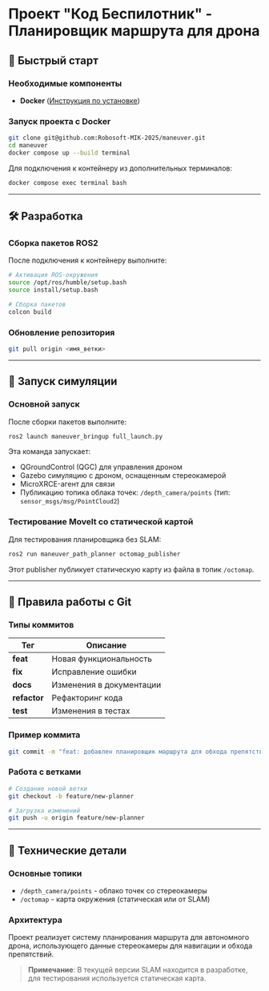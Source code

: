 # **Проект "Код Беспилотник" - Планировщик маршрута для дрона**

## 🚀 **Быстрый старт**

### **Необходимые компоненты**
- **Docker** ([Инструкция по установке](https://docs.docker.com/engine/install/))

### **Запуск проекта с Docker**

```bash
git clone git@github.com:Robosoft-MIK-2025/maneuver.git
cd maneuver
docker compose up --build terminal
```

Для подключения к контейнеру из дополнительных терминалов:
```bash
docker compose exec terminal bash
```

---

## 🛠 **Разработка**

### **Сборка пакетов ROS2**

После подключения к контейнеру выполните:

```bash
# Активация ROS-окружения
source /opt/ros/humble/setup.bash
source install/setup.bash

# Сборка пакетов
colcon build
```

### **Обновление репозитория**
```bash
git pull origin <имя_ветки>
```

---

## 🚁 **Запуск симуляции**

### **Основной запуск**
После сборки пакетов выполните:
```bash
ros2 launch maneuver_bringup full_launch.py
```

Эта команда запускает:
- QGroundControl (QGC) для управления дроном
- Gazebo симуляцию с дроном, оснащенным стереокамерой
- MicroXRCE-агент для связи
- Публикацию топика облака точек: `/depth_camera/points` (тип: `sensor_msgs/msg/PointCloud2`)

### **Тестирование MoveIt со статической картой**
Для тестирования планировщика без SLAM:
```bash
ros2 run maneuver_path_planner octomap_publisher
```

Этот publisher публикует статическую карту из файла в топик `/octomap`.

---

## 📝 **Правила работы с Git**

### **Типы коммитов**
| Тег | Описание |
|-----|----------|
| **feat** | Новая функциональность |
| **fix** | Исправление ошибки |
| **docs** | Изменения в документации |
| **refactor** | Рефакторинг кода |
| **test** | Изменения в тестах |

### **Пример коммита**
```bash
git commit -m "feat: добавлен планировщик маршрута для обхода препятствий"
```

### **Работа с ветками**
```bash
# Создание новой ветки
git checkout -b feature/new-planner

# Загрузка изменений
git push -u origin feature/new-planner
```

---

## 🔧 **Технические детали**

### **Основные топики**
- `/depth_camera/points` - облако точек со стереокамеры
- `/octomap` - карта окружения (статическая или от SLAM)

### **Архитектура**
Проект реализует систему планирования маршрута для автономного дрона, использующего данные стереокамеры для навигации и обхода препятствий.

> **Примечание**: В текущей версии SLAM находится в разработке, для тестирования используется статическая карта.
